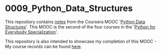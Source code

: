 # 0009_Python_Data_Structures

This repository contains [notes](https://github.com/mariocpinto/0009_MOOC_Getting_Started_with_Python/blob/master/Course_Notes.md) from the Coursera MOOC '[Python Data Structures](https://www.coursera.org/learn/python-data/)'. This MOOC is the second of the four courses in the '[Python for Everybody Specialization](https://www.coursera.org/specializations/python)'.

This repository is also intended to showcase my completion of this MOOC - My course records can be found [here](https://github.com/mariocpinto/0009_MOOC_Getting_Started_with_Python/blob/master/Course_Completion.md).
